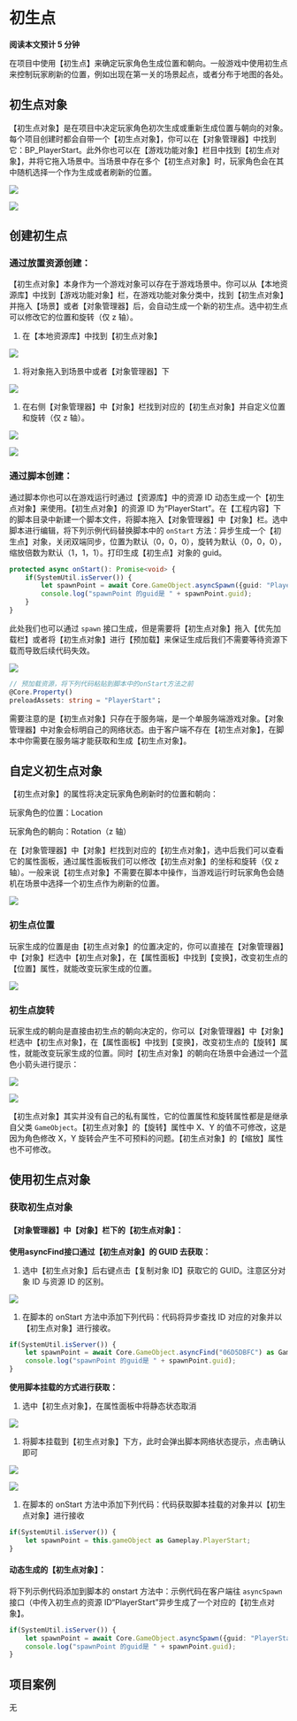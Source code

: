 # 初生点

**阅读本文预计 5 分钟**

在项目中使用【初生点】来确定玩家角色生成位置和朝向。一般游戏中使用初生点来控制玩家刷新的位置，例如出现在第一关的场景起点，或者分布于地图的各处。

## 初生点对象

【初生点对象】是在项目中决定玩家角色初次生成或重新生成位置与朝向的对象。每个项目创建时都会自带一个【初生点对象】，你可以在【对象管理器】中找到它：BP_PlayerStart。此外你也可以在【游戏功能对象】栏目中找到【初生点对象】，并将它拖入场景中。当场景中存在多个【初生点对象】时，玩家角色会在其中随机选择一个作为生成或者刷新的位置。

![](static/BE1kbUFYCoCqBkxLhpGcls1nnUh.png)

![](static/AVk4bPRa9om5DFxVFXpckdGpnzc.png)

## 创建初生点

### 通过放置资源创建：

【初生点对象】本身作为一个游戏对象可以存在于游戏场景中。你可以从【本地资源库】中找到【游戏功能对象】栏，在游戏功能对象分类中，找到【初生点对象】并拖入【场景】或者【对象管理器】后，会自动生成一个新的初生点。选中初生点可以修改它的位置和旋转（仅 z 轴）。

1. 在【本地资源库】中找到【初生点对象】

![](static/TnWCbzo8ioisIyxDY0jcutPmn2b.png)

1. 将对象拖入到场景中或者【对象管理器】下

![](static/K7KFbtlSBoZlWWxvUUbcudd6nsg.png)

1. 在右侧【对象管理器】中【对象】栏找到对应的【初生点对象】并自定义位置和旋转（仅 z 轴）。

![](static/Bf4UbPbnuoYetBxyAsqcIia8ncg.png)

![](static/BWdGbj5Vuo1OwSxsvfFcLSYNnec.png)

### 通过脚本创建：

通过脚本你也可以在游戏运行时通过【资源库】中的资源 ID 动态生成一个【初生点对象】来使用。【初生点对象】的资源 ID 为“PlayerStart”。在【工程内容】下的脚本目录中新建一个脚本文件，将脚本拖入【对象管理器】中【对象】栏。选中脚本进行编辑，将下列示例代码替换脚本中的 `onStart` 方法：异步生成一个【初生点】对象，关闭双端同步，位置为默认（0，0，0），旋转为默认（0，0，0），缩放倍数为默认（1，1，1）。打印生成【初生点】对象的 guid。

```ts
protected async onStart(): Promise<void> {
    if(SystemUtil.isServer()) {
        let spawnPoint = await Core.GameObject.asyncSpawn({guid: "PlayerStart", replicates: false}) as Gameplay.PlayerStart;
        console.log("spawnPoint 的guid是 " + spawnPoint.guid);
    }
}
```

此处我们也可以通过 `spawn` 接口生成，但是需要将【初生点对象】拖入【优先加载栏】或者将【初生点对象】进行【预加载】来保证生成后我们不需要等待资源下载而导致后续代码失效。

![](static/AeZObSghso01zcxNdlGcX1h1npd.png)

```ts
// 预加载资源，将下列代码粘贴到脚本中的onStart方法之前
@Core.Property()
preloadAssets: string = "PlayerStart"；
```

需要注意的是【初生点对象】只存在于服务端，是一个单服务端游戏对象。【对象管理器】中对象会标明自己的网络状态。由于客户端不存在【初生点对象】，在脚本中你需要在服务端才能获取和生成【初生点对象】。

## 自定义初生点对象

【初生点对象】的属性将决定玩家角色刷新时的位置和朝向：

玩家角色的位置：Location

玩家角色的朝向：Rotation（z 轴）

在【对象管理器】中【对象】栏找到对应的【初生点对象】，选中后我们可以查看它的属性面板，通过属性面板我们可以修改【初生点对象】的坐标和旋转（仅 z 轴）。一般来说【初生点对象】不需要在脚本中操作，当游戏运行时玩家角色会随机在场景中选择一个初生点作为刷新的位置。

![](static/R27ob82PHokXkkx95mccW3VInRa.png)

### 初生点位置

玩家生成的位置是由【初生点对象】的位置决定的，你可以直接在【对象管理器】中【对象】栏选中【初生点对象】，在【属性面板】中找到【变换】，改变初生点的【位置】属性，就能改变玩家生成的位置。

![](static/Nxo0buiwFoscxixhEIjck6dFnBg.png)

### 初生点旋转

玩家生成的朝向是直接由初生点的朝向决定的，你可以【对象管理器】中【对象】栏选中【初生点对象】，在【属性面板】中找到【变换】，改变初生点的【旋转】属性，就能改变玩家生成的位置。同时【初生点对象】的朝向在场景中会通过一个蓝色小箭头进行提示：

![](static/FGUtb0RrpojnhzxmPdRcDIoSn76.png)

![](static/Fp7EbegXboahrexG8LfcOK9WnQa.gif)

【初生点对象】其实并没有自己的私有属性，它的位置属性和旋转属性都是是继承自父类 `GameObject`。【初生点对象】的【旋转】属性中 X、Y 的值不可修改，这是因为角色修改 X，Y 旋转会产生不可预料的问题。【初生点对象】的【缩放】属性也不可修改。

## 使用初生点对象

### 获取初生点对象

#### 【对象管理器】中【对象】栏下的【初生点对象】：

**使用****asyncFind****接口通过【初生点对象】的 GUID 去获取：**

1. 选中【初生点对象】后右键点击【复制对象 ID】获取它的 GUID。注意区分对象 ID 与资源 ID 的区别。

![](static/AFUebOV8Wo8jcGxV1PicVBURnOd.png)

1. 在脚本的 onStart 方法中添加下列代码：代码将异步查找 ID 对应的对象并以【初生点对象】进行接收。

```ts
if(SystemUtil.isServer()) {
    let spawnPoint = await Core.GameObject.asyncFind("06D5DBFC") as Gameplay.PlayerStart;
    console.log("spawnPoint 的guid是 " + spawnPoint.guid);
}
```

**使用脚本挂载的方式进行获取：**

1. 选中【初生点对象】，在属性面板中将静态状态取消

![](static/QuTubxtYfo9hgOx9SuacoCienKc.png)

1. 将脚本挂载到【初生点对象】下方，此时会弹出脚本网络状态提示，点击确认即可

![](static/MCNib5rBfo2JaExL3Alcx5vCn5f.png)

![](static/MCnvbNcfFoOdQUxKRWWcgQwzn5b.png)

1. 在脚本的 onStart 方法中添加下列代码：代码获取脚本挂载的对象并以【初生点对象】进行接收

```ts
if(SystemUtil.isServer()) {
    let spawnPoint = this.gameObject as Gameplay.PlayerStart;
}
```

#### 动态生成的【初生点对象】：

将下列示例代码添加到脚本的 onstart 方法中：示例代码在客户端往 `asyncSpawn` 接口（中传入初生点的资源 ID“PlayerStart”异步生成了一个对应的【初生点对象】。

```ts
if(SystemUtil.isServer()) {
    let spawnPoint = await Core.GameObject.asyncSpawn({guid: "PlayerStart", replicates: false}) as Gameplay.PlayerStart;
    console.log("spawnPoint 的guid是 " + spawnPoint.guid);
}
```

## 项目案例

无
